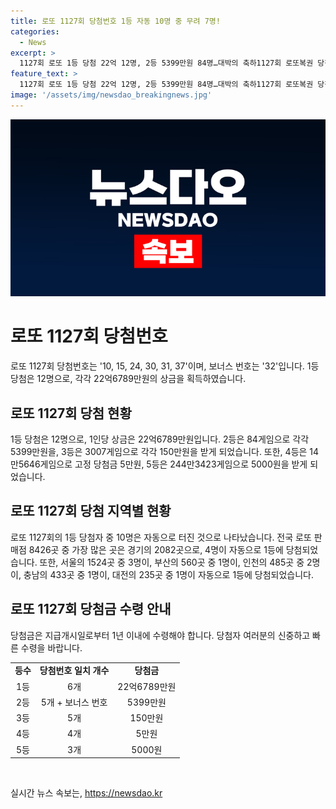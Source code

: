 ```yaml
---
title: 로또 1127회 당첨번호 1등 자동 10명 중 무려 7명!
categories:
  - News
excerpt: >
  1127회 로또 1등 당첨 22억 12명, 2등 5399만원 84명…대박의 축하1127회 로또복권 당첨번호 조회 결과, 1등 당첨자 12명이 10, 15, 24, 30, 31, 37을 맞춰 22억6789만원을 획득했다. 2등은 5개 번호와 보너스 번호 1개를 맞힌 84명이 5399만원, 3등부터 5등까지도 수많은 당첨자가 나왔다. 이번 회차로 당첨금을 획들한 당첨자들은 꼭 1년 이내에 수령해야 한다.
feature_text: >
  1127회 로또 1등 당첨 22억 12명, 2등 5399만원 84명…대박의 축하1127회 로또복권 당첨번호 조회 결과, 1등 당첨자 12명이 10, 15, 24, 30, 31, 37을 맞춰 22억6789만원을 획득했다. 2등은 5개 번호와 보너스 번호 1개를 맞힌 84명이 5399만원, 3등부터 5등까지도 수많은 당첨자가 나왔다. 이번 회차로 당첨금을 획들한 당첨자들은 꼭 1년 이내에 수령해야 한다.
image: '/assets/img/newsdao_breakingnews.jpg'
---
```


<p><img src="/assets/img/newsdao_breakingnews.jpg" alt="ranknews 속보" /></p>

<h1>로또 1127회 당첨번호</h1>

<p data-ke-size="size16">로또 1127회 당첨번호는 '10, 15, 24, 30, 31, 37'이며, 보너스 번호는 '32'입니다. 1등 당첨은 12명으로, 각각 22억6789만원의 상금을 획득하였습니다.</p>

<h2 data-ke-size="size26">로또 1127회 당첨 현황</h2>

<p data-ke-size="size16">1등 당첨은 12명으로, 1인당 상금은 22억6789만원입니다. 2등은 84게임으로 각각 5399만원을, 3등은 3007게임으로 각각 150만원을 받게 되었습니다. 또한, 4등은 14만5646게임으로 고정 당첨금 5만원, 5등은 244만3423게임으로 5000원을 받게 되었습니다.</p>

<h2 data-ke-size="size26">로또 1127회 당첨 지역별 현황</h2>

<p data-ke-size="size16">로또 1127회의 1등 당첨자 중 10명은 자동으로 터진 것으로 나타났습니다. 전국 로또 판매점 8426곳 중 가장 많은 곳은 경기의 2082곳으로, 4명이 자동으로 1등에 당첨되었습니다. 또한, 서울의 1524곳 중 3명이, 부산의 560곳 중 1명이, 인천의 485곳 중 2명이, 충남의 433곳 중 1명이, 대전의 235곳 중 1명이 자동으로 1등에 당첨되었습니다.</p>

<h2 data-ke-size="size26">로또 1127회 당첨금 수령 안내</h2>

<p data-ke-size="size16">당첨금은 지급개시일로부터 1년 이내에 수령해야 합니다. 당첨자 여러분의 신중하고 빠른 수령을 바랍니다. </p>

<table>
    <tr>
        <td style="text-align: center; height: 17px;"><b>등수</b></td>
        <td style="text-align: center; height: 17px;"><b>당첨번호 일치 개수</b></td>
        <td style="text-align: center; height: 17px;"><b>당첨금</b></td>
    </tr>
    <tr>
        <td style="text-align: center; height: 17px;">1등</td>
        <td style="text-align: center; height: 17px;">6개</td>
        <td style="text-align: center; height: 17px;">22억6789만원</td>
    </tr>
    <tr>
        <td style="text-align: center; height: 17px;">2등</td>
        <td style="text-align: center; height: 17px;">5개 + 보너스 번호</td>
        <td style="text-align: center; height: 17px;">5399만원</td>
    </tr>
    <tr>
        <td style="text-align: center; height: 17px;">3등</td>
        <td style="text-align: center; height: 17px;">5개</td>
        <td style="text-align: center; height: 17px;">150만원</td>
    </tr>
    <tr>
        <td style="text-align: center; height: 17px;">4등</td>
        <td style="text-align: center; height: 17px;">4개</td>
        <td style="text-align: center; height: 17px;">5만원</td>
    </tr>
    <tr>
        <td style="text-align: center; height: 17px;">5등</td>
        <td style="text-align: center; height: 17px;">3개</td>
        <td style="text-align: center; height: 17px;">5000원</td>
    </tr>
</table>

<p data-ke-size="size16">&nbsp;</p>
실시간 뉴스 속보는, <a href="https://newsdao.kr" rel="dofollow">https://newsdao.kr</a>


